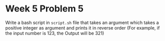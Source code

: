 # Week 5 Problem 5

Write a bash script in ` script.sh ` file that takes an argument which takes a positive integer as argument and prints it in reverse order (For example, if the input number is 123, the Output will be 321)
